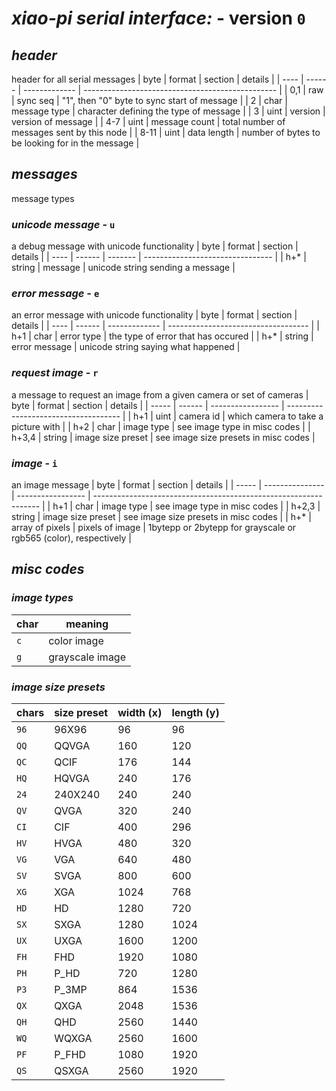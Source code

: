 # *xiao-pi serial interface:* - version `0`

## *header*
header for all serial messages
| byte | format | section       | details                                          |
| ---- | ------ | ------------- | ------------------------------------------------ |
| 0,1  | raw    | sync seq      | "1", then "0" byte to sync start of message      |
| 2    | char   | message type  | character defining the type of message           |
| 3    | uint   | version       | version of message                               |
| 4-7  | uint   | message count | total number of messages sent by this node       |
| 8-11 | uint   | data length   | number of bytes to be looking for in the message |

## *messages*
message types
### *unicode message* - `u`
a debug message with unicode functionality
| byte | format | section | details                          |
| ---- | ------ | ------- | -------------------------------- |
| h+*  | string | message | unicode string sending a message |

### *error message* - `e`
an error message with unicode functionality
| byte | format | section       | details                             |
| ---- | ------ | ------------- | ----------------------------------- |
| h+1  | char   | error type    | the type of error that has occured  |
| h+*  | string | error message | unicode string saying what happened |

### *request image* - `r`
a message to request an image from a given camera or set of cameras
| byte  | format | section           | details                              |
| ----- | ------ | ----------------- | ------------------------------------ |
| h+1   | uint   | camera id         | which camera to take a picture with  |
| h+2   | char   | image type        | see image type in misc codes         |
| h+3,4 | string | image size preset | see image size presets in misc codes |

### *image* - `i`
an image message
| byte  | format          | section           | details                                                          |
| ----- | --------------- | ----------------- | ---------------------------------------------------------------- |
| h+1   | char            | image type        | see image type in misc codes                                     |
| h+2,3 | string          | image size preset | see image size presets in misc codes                             |
| h+*   | array of pixels | pixels of image   | 1bytepp or 2bytepp for grayscale or rgb565 (color), respectively |

## *misc codes*
### *image types*
| char | meaning         |
| ---- | --------------- |
| `c`  | color image     |
| `g`  | grayscale image |

### *image size presets*
| chars | size preset | width (x) | length (y) |
| ----- | ----------- | --------- | ---------- |
| `96`  | 96X96       | 96        | 96         |
| `QQ`  | QQVGA       | 160       | 120        |
| `QC`  | QCIF        | 176       | 144        |
| `HQ`  | HQVGA       | 240       | 176        |
| `24`  | 240X240     | 240       | 240        |
| `QV`  | QVGA        | 320       | 240        |
| `CI`  | CIF         | 400       | 296        |
| `HV`  | HVGA        | 480       | 320        |
| `VG`  | VGA         | 640       | 480        |
| `SV`  | SVGA        | 800       | 600        |
| `XG`  | XGA         | 1024      | 768        |
| `HD`  | HD          | 1280      | 720        |
| `SX`  | SXGA        | 1280      | 1024       |
| `UX`  | UXGA        | 1600      | 1200       |
| `FH`  | FHD         | 1920      | 1080       |
| `PH`  | P_HD        | 720       | 1280       |
| `P3`  | P_3MP       | 864       | 1536       |
| `QX`  | QXGA        | 2048      | 1536       |
| `QH`  | QHD         | 2560      | 1440       |
| `WQ`  | WQXGA       | 2560      | 1600       |
| `PF`  | P_FHD       | 1080      | 1920       |
| `QS`  | QSXGA       | 2560      | 1920       |

